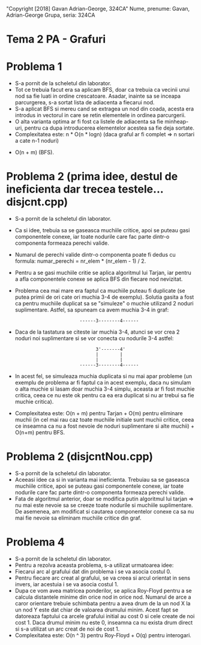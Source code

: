 "Copyright [2018] Gavan Adrian-George, 324CA"
Nume, prenume: Gavan, Adrian-George
Grupa, seria: 324CA

Tema 2 PA - Grafuri
===================

Problema 1
==========

- S-a pornit de la scheletul din laborator.
- Tot ce trebuia facut era sa aplicam BFS, doar ca trebuia ca vecinii unui nod sa fie luati in
ordine crescatoare. Asadar, inainte sa se inceapa parcurgerea, s-a sortat lista de adiacenta
a fiecarui nod.
- S-a aplicat BFS si mereu cand se extragea un nod din coada, acesta era introdus in vectorul
in care se retin elementele in ordinea parcurgerii.
- O alta varianta optima ar fi fost ca listele de adiacenta sa fie minheap-uri, pentru ca dupa
introducerea elementelor acestea sa fie deja sortate.
- Complexitatea este: n * O(n * logn) (daca graful ar fi complet => n sortari a cate n-1 noduri)
+ O(n + m) (BFS).

Problema 2 (prima idee, destul de ineficienta dar trecea testele... disjcnt.cpp)
==========

- S-a pornit de la scheletul din laborator.
- Ca si idee, trebuia sa se gaseasca muchiile critice, apoi se puteau gasi componentele conexe,
iar toate nodurile care fac parte dintr-o componenta formeaza perechi valide.
- Numarul de perechi valide dintr-o componenta poate fi dedus cu formula:
numar_perechi = nr_elem * (nr_elem - 1) / 2.
- Pentru a se gasi muchiile critie se aplica algoritmul lui Tarjan, iar pentru a afla componentele
conexe se aplica BFS din fiecare nod nevizitat.
- Problema cea mai mare era faptul ca muchiile puteau fi duplicate (se putea primii de ori cate
ori muchia 3-4 de exemplu). Solutia gasita a fost ca pentru muchiile duplicat sa se "simuleze" o
muchie utilizand 2 noduri suplimentare. Astfel, sa spuneam ca avem muchia 3-4 in graf:

                              ------3--------4------

- Daca de la tastatura se citeste iar muchia 3-4, atunci se vor crea 2 noduri noi suplimentare si
se vor conecta cu nodurile 3-4 astfel:

                                    3'-------4'
                                    |        |
                                    |        |
                              ------3--------4------

- In acest fel, se simuleaza muchia duplicata si nu mai apar probleme (un exemplu de problema ar fi
faptul ca in acest exemplu, daca nu simulam o alta muchie si lasam doar muchia 3-4 simplu, aceasta
ar fi fost muchie critica, ceea ce nu este ok pentru ca ea era duplicat si nu ar trebui sa fie
muchie critica).
- Complexitatea este: O(n + m) pentru Tarjan + O(m) pentru eliminare muchii (in cel mai rau caz toate
muchiile initiale sunt muchii critice, ceea ce inseamna ca nu a fost nevoie de noduri suplimentare si
alte muchii) + O(n+m) pentru BFS.

Problema 2 (disjcntNou.cpp)
==========

- S-a pornit de la scheletul din laborator.
- Aceeasi idee ca si in varianta mai ineficienta. Trebuiau sa se gaseasca muchiile critice, apoi se
puteau gasi componentele conexe, iar toate nodurile care fac parte dintr-o componenta formeaza perechi
valide.
- Fata de algoritmul anterior, doar se modifica putin algoritmul lui tarjan => nu mai este nevoie sa se
creeze toate nodurile si muchiile suplimentare. De asemenea, am modificat si cautarea componentelor 
conexe ca sa nu mai fie nevoie sa eliminam muchiile critice din graf.

Problema 4
==========

- S-a pornit de la scheletul din laborator.
- Pentru a rezolva aceasta problema, s-a utilizat urmatoarea idee:
- Fiecarui arc al grafului dat din problema i se va asocia costul 0.
- Pentru fiecare arc creat al grafului, se va creea si arcul orientat in sens invers, iar
acestuia i se va asocia costul 1.
- Dupa ce vom avea matricea ponderilor, se aplica Roy-Floyd pentru a se calcula distantele minime
din orice nod in orice nod. Numarul de arce a caror orientare trebuie schimbata pentru a avea
drum de la un nod X la un nod Y este dat chiar de valoarea drumului minim. Acest fapt se datoreaza
faptului ca arcele grafului initial au cost 0 si cele create de noi cost 1. Daca drumul minim nu
este 0, inseamna ca nu exista drum direct si s-a utilizat un arc creat de noi de cost 1.
- Complexitatea este: O(n ^ 3) pentru Roy-Floyd + O(q) pentru interogari.
